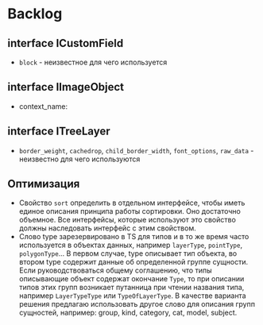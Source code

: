 
# Backlog

## interface ICustomField

- `block` - неизвестное для чего используется

## interface IImageObject

- context_name:

## interface ITreeLayer

- `border_weight`, `cachedrop`, `child_border_width`, `font_options`, `raw_data` - неизвестно для чего используются

## Оптимизация

- Свойство `sort` определить в отдельном интерфейсе, чтобы иметь единое описания принципа работы сортировки. Оно достаточно объемное. Все интерфейсы, которые используют это свойство должны наследовать интерфейс с этим свойством.
- Слово type зарезервировано в TS для типов и в то же время часто используется в объектах данных, например `layerType`, `pointType`, `polygonType`... В первом случае, type описывает тип объекта, во втором type содержит данные об определенной группе сущности. Если руководствоваться общему соглашению, что типы описывающие объект содержат окончание `Type`, то при описании типов этих групп возникает путанница при чтении названия типа, например `LayerTypeType` или `TypeOfLayerType`. В качестве варианта решения предлагаю использовать другое слово для описания групп сущностей, например: group, kind, category, cat, model, subject.